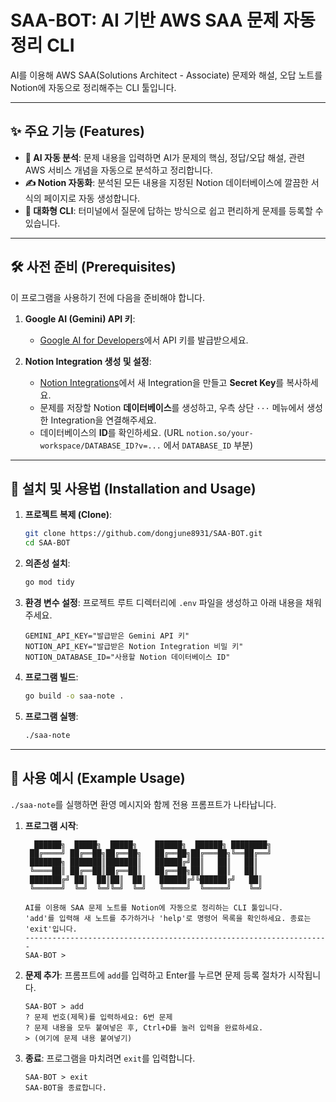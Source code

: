 # SAA-BOT: AI 기반 AWS SAA 문제 자동 정리 CLI

AI를 이용해 AWS SAA(Solutions Architect - Associate) 문제와 해설, 오답 노트를 Notion에 자동으로 정리해주는 CLI 툴입니다.

---

## ✨ 주요 기능 (Features)

* **🤖 AI 자동 분석**: 문제 내용을 입력하면 AI가 문제의 핵심, 정답/오답 해설, 관련 AWS 서비스 개념을 자동으로 분석하고 정리합니다.
* **✍️ Notion 자동화**: 분석된 모든 내용을 지정된 Notion 데이터베이스에 깔끔한 서식의 페이지로 자동 생성합니다.
* **💬 대화형 CLI**: 터미널에서 질문에 답하는 방식으로 쉽고 편리하게 문제를 등록할 수 있습니다.

---

## 🛠️ 사전 준비 (Prerequisites)

이 프로그램을 사용하기 전에 다음을 준비해야 합니다.

1.  **Google AI (Gemini) API 키**:
    * [Google AI for Developers](https://aistudio.google.com/app/apikey)에서 API 키를 발급받으세요.

2.  **Notion Integration 생성 및 설정**:
    * [Notion Integrations](https://www.notion.so/my-integrations)에서 새 Integration을 만들고 **Secret Key**를 복사하세요.
    * 문제를 저장할 Notion **데이터베이스**를 생성하고, 우측 상단 `···` 메뉴에서 생성한 Integration을 연결해주세요.
    * 데이터베이스의 **ID**를 확인하세요. (URL `notion.so/your-workspace/DATABASE_ID?v=...` 에서 `DATABASE_ID` 부분)

---

## 🚀 설치 및 사용법 (Installation and Usage)

1.  **프로젝트 복제 (Clone)**:
    ```bash
    git clone https://github.com/dongjune8931/SAA-BOT.git
    cd SAA-BOT
    ```

2.  **의존성 설치**:
    ```bash
    go mod tidy
    ```

3.  **환경 변수 설정**:
    프로젝트 루트 디렉터리에 `.env` 파일을 생성하고 아래 내용을 채워주세요.
    ```.env
    GEMINI_API_KEY="발급받은 Gemini API 키"
    NOTION_API_KEY="발급받은 Notion Integration 비밀 키"
    NOTION_DATABASE_ID="사용할 Notion 데이터베이스 ID"
    ```

4.  **프로그램 빌드**:
    ```bash
    go build -o saa-note .
    ```

5.  **프로그램 실행**:
    
    ```bash
    ./saa-note 
    ```

---

## 📝 사용 예시 (Example Usage)

`./saa-note`를 실행하면 환영 메시지와 함께 전용 프롬프트가 나타납니다.

1.  **프로그램 시작**:
    ```
      ██████╗  █████╗  █████╗    ██████╗  ██████╗ ████████╗
     ██╔════╝ ██╔══██╗██╔══██╗   ██╔══██╗██╔═══██╗╚══██╔══╝
     ███████╗ ███████║███████║   ██████╔╝██║   ██║   ██║
     ╚════██║ ██╔══██║██╔══██║   ██╔══██╗██║   ██║   ██║
     ███████╔╝ ██║  ██║██║  ██║   ██████╔╝╚██████╔╝   ██║
     ╚══════╝  ╚═╝  ╚═╝╚═╝  ╚═╝   ╚═════╝  ╚═════╝    ╚═╝

    AI를 이용해 SAA 문제 노트를 Notion에 자동으로 정리하는 CLI 툴입니다.
    'add'를 입력해 새 노트를 추가하거나 'help'로 명령어 목록을 확인하세요. 종료는 'exit'입니다.
    --------------------------------------------------------------------
    SAA-BOT >
    ```

2.  **문제 추가**:
    프롬프트에 `add`를 입력하고 Enter를 누르면 문제 등록 절차가 시작됩니다.
    ```
    SAA-BOT > add
    ? 문제 번호(제목)를 입력하세요: 6번 문제
    ? 문제 내용을 모두 붙여넣은 후, Ctrl+D를 눌러 입력을 완료하세요.
    > (여기에 문제 내용 붙여넣기)
    ```

3.  **종료**:
    프로그램을 마치려면 `exit`를 입력합니다.
    ```
    SAA-BOT > exit
    SAA-BOT을 종료합니다.
    ```
    ```
